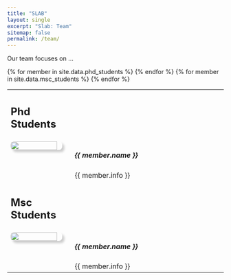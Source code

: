 ```yaml
---
title: "SLAB"
layout: single
excerpt: "Slab: Team"
sitemap: false
permalink: /team/
---
```


Our team focuses on ...

<table style="border:0px solid black;">
<tr>
<td style="border-bottom: 0;">
<h2> Phd Students </h2>
</td>
</tr>
{% for member in site.data.phd_students %}
<tr>
<td style="vertical-align:top; border-bottom: 0; width:30%;">
  <img src="{{ site.url }}{{ site.baseurl }}/images/teampic/{{ member.photo }}" class="img-responsive" width="90%" style="float: left; margin-right: 2rem; border-radius: 8px; box-shadow: 5px 5px 5px #ccc;" />
</td>
<td style="vertical-align:top; border-bottom: 0;width:70%;">
  <h5> {{ member.name }} </h5>
  {{ member.info }}
</td>
<td></td>
</tr>
{% endfor %}

<tr>
<td style="border-bottom: 0;">
<h2> Msc Students </h2>
</td>
</tr>
{% for member in site.data.msc_students %}
<tr>
<td style="vertical-align:top; border-bottom: 0;width:30%;">
  <img src="{{ site.url }}{{ site.baseurl }}/images/teampic/{{ member.photo }}" class="img-responsive" width="90%" style="float: left; margin-right: 2rem; border-radius: 8px; box-shadow: 5px 5px 5px #ccc;" />
</td>
<td style="vertical-align:top; border-bottom: 0;width:70%;">
  <h5> {{ member.name }} </h5>
  {{ member.info }}
</td>

</tr>
{% endfor %}



</table>



